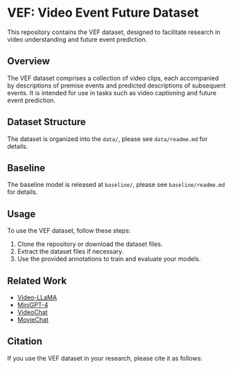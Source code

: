 # VEF: Video Event Future Dataset

This repository contains the VEF dataset, designed to facilitate research in video understanding and future event prediction.

## Overview

The VEF dataset comprises a collection of video clips, each accompanied by descriptions of premise events and predicted descriptions of subsequent events. It is intended for use in tasks such as video captioning and future event prediction.

## Dataset Structure

The dataset is organized into the `data/`, please see `data/readme.md` for details.

## Baseline

The baseline model is released at `baseline/`, please see `baseline/readme.md` for details.

## Usage

To use the VEF dataset, follow these steps:

1. Clone the repository or download the dataset files.
2. Extract the dataset files if necessary.
3. Use the provided annotations to train and evaluate your models.

## Related Work
* [Video-LLaMA](https://github.com/DAMO-NLP-SG/Video-LLaMA)
* [MiniGPT-4](https://github.com/Vision-CAIR/MiniGPT-4)
* [VideoChat](https://github.com/OpenGVLab/Ask-Anything)
* [MovieChat](https://github.com/rese1f/MovieChat)

## Citation

If you use the VEF dataset in your research, please cite it as follows:
